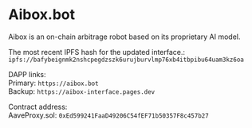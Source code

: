 # Aibox.bot

Aibox is an on-chain arbitrage robot based on its proprietary AI model.

The most recent IPFS hash for the updated interface.:<br/>
`ipfs://bafybeignmk2nshcpegdzszk6urujburvlmp76xb4itbpibu64uam3kz6oa`

DAPP links:<br/>
Primary: `https://aibox.bot`<br/>
Backup: `https://aibox-interface.pages.dev`

Contract address:<br/>
AaveProxy.sol: `0xEd599241FaaD49206C54fEF71b50357F8c457b27`
